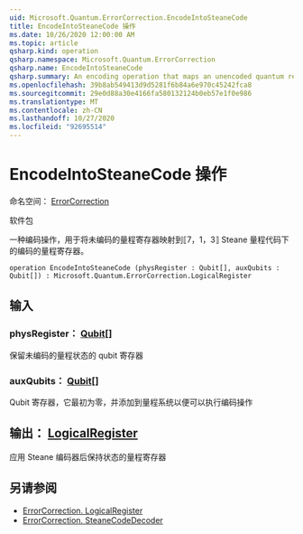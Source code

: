 ```yaml
---
uid: Microsoft.Quantum.ErrorCorrection.EncodeIntoSteaneCode
title: EncodeIntoSteaneCode 操作
ms.date: 10/26/2020 12:00:00 AM
ms.topic: article
qsharp.kind: operation
qsharp.namespace: Microsoft.Quantum.ErrorCorrection
qsharp.name: EncodeIntoSteaneCode
qsharp.summary: An encoding operation that maps an unencoded quantum register to an encoded quantum register under the ⟦7, 1, 3⟧ Steane quantum code.
ms.openlocfilehash: 39b8ab549413d9d5281f6b84a6e970c45242fca8
ms.sourcegitcommit: 29e0d88a30e4166fa580132124b0eb57e1f0e986
ms.translationtype: MT
ms.contentlocale: zh-CN
ms.lasthandoff: 10/27/2020
ms.locfileid: "92695514"
---
```

# <a name="encodeintosteanecode-operation"></a>EncodeIntoSteaneCode 操作

命名空间： [ErrorCorrection](xref:Microsoft.Quantum.ErrorCorrection)

软件包 [](https://nuget.org/packages/)


一种编码操作，用于将未编码的量程寄存器映射到⟦7，1，3⟧ Steane 量程代码下的编码的量程寄存器。

```qsharp
operation EncodeIntoSteaneCode (physRegister : Qubit[], auxQubits : Qubit[]) : Microsoft.Quantum.ErrorCorrection.LogicalRegister
```


## <a name="input"></a>输入

### <a name="physregister--qubit"></a>physRegister： [Qubit](xref:microsoft.quantum.lang-ref.qubit)[]

保留未编码的量程状态的 qubit 寄存器


### <a name="auxqubits--qubit"></a>auxQubits： [Qubit](xref:microsoft.quantum.lang-ref.qubit)[]

Qubit 寄存器，它最初为零，并添加到量程系统以便可以执行编码操作



## <a name="output--logicalregister"></a>输出： [LogicalRegister](xref:Microsoft.Quantum.ErrorCorrection.LogicalRegister)

应用 Steane 编码器后保持状态的量程寄存器

## <a name="see-also"></a>另请参阅

- [ErrorCorrection. LogicalRegister](xref:Microsoft.Quantum.ErrorCorrection.LogicalRegister)
- [ErrorCorrection. SteaneCodeDecoder](xref:Microsoft.Quantum.ErrorCorrection.SteaneCodeDecoder)